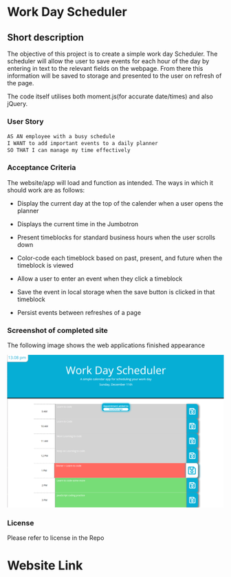 # Work Day Scheduler

## Short description

The objective of this project is to create a simple work day Scheduler. The scheduler will allow the user to save events for each hour of the day by entering in text to the relevant fields on the webpage. From there this information will be saved to storage and presented to the user on refresh of the page.

The code itself utilises both moment.js(for accurate date/times) and also jQuery.

### User Story

```
AS AN employee with a busy schedule
I WANT to add important events to a daily planner
SO THAT I can manage my time effectively
```

### Acceptance Criteria

The website/app will load and function as intended. The ways in which it should work are as follows:

- Display the current day at the top of the calender when a user opens the planner

- Displays the current time in the Jumbotron

- Present timeblocks for standard business hours when the user scrolls down

- Color-code each timeblock based on past, present, and future when the timeblock is viewed

- Allow a user to enter an event when they click a timeblock

- Save the event in local storage when the save button is clicked in that timeblock

- Persist events between refreshes of a page

### Screenshot of completed site

The following image shows the web applications finished appearance

![The screenshot displays the website. It shows both the time and the current date in the jumbotron. It also shows a number of timeblocks with information filled in. Also on display is the localStorage saved notification](/images/WorkDaySchedulerSS.png)

### License

Please refer to license in the Repo

# Website Link
